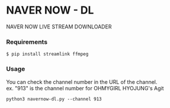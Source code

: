 # NAVER NOW - DL
NAVER NOW LIVE STREAM DOWNLOADER<br>

### Requirements

```
$ pip install streamlink ffmpeg
```

### Usage

You can check the channel number in the URL of the channel.<br>
ex. "913" is the channel number for OHMYGIRL HYOJUNG's Agit

```
python3 navernow-dl.py --channel 913
```
